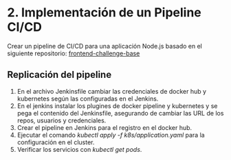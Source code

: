
# 2. Implementación de un Pipeline CI/CD

Crear un pipeline de CI/CD para una aplicación Node.js basado en el siguiente repositorio: [frontend-challenge-base](https://github.com/sport-enlace-sas/frontend-challenge-base)




## Replicación del pipeline

1. En el archivo Jenkinsfile cambiar las credenciales de docker hub y kubernetes según las configuradas en el Jenkins.
2. En el jenkins instalar los plugines de docker pipeline y kubernetes y se pega el contenido del Jenkinsfile, asegurando de cambiar las URL de los repos, usuarios y credenciales.
3. Crear el pipeline en Jenkins para el registro en el docker hub.
4. Ejecutar el comando *kubectl apply -f k8s/application.yaml* para la configuración en el cluster.
5. Verificar los servicios con *kubectl get pods*.